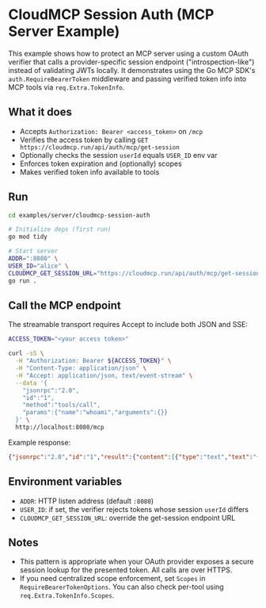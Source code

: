 # CloudMCP Session Auth (MCP Server Example)

This example shows how to protect an MCP server using a custom OAuth verifier
that calls a provider-specific session endpoint ("introspection-like") instead
of validating JWTs locally. It demonstrates using the Go MCP SDK's
`auth.RequireBearerToken` middleware and passing verified token info into MCP
tools via `req.Extra.TokenInfo`.

## What it does

- Accepts `Authorization: Bearer <access_token>` on `/mcp`
- Verifies the access token by calling `GET https://cloudmcp.run/api/auth/mcp/get-session`
- Optionally checks the session `userId` equals `USER_ID` env var
- Enforces token expiration and (optionally) scopes
- Makes verified token info available to tools

## Run

```bash
cd examples/server/cloudmcp-session-auth

# Initialize deps (first run)
go mod tidy

# Start server
ADDR=":8080" \
USER_ID="alice" \
CLOUDMCP_GET_SESSION_URL="https://cloudmcp.run/api/auth/mcp/get-session" \
go run .
```

## Call the MCP endpoint

The streamable transport requires Accept to include both JSON and SSE:

```bash
ACCESS_TOKEN="<your access token>"

curl -sS \
  -H "Authorization: Bearer ${ACCESS_TOKEN}" \
  -H "Content-Type: application/json" \
  -H "Accept: application/json, text/event-stream" \
  --data '{
    "jsonrpc":"2.0",
    "id":"1",
    "method":"tools/call",
    "params":{"name":"whoami","arguments":{}}
  }' \
  http://localhost:8080/mcp
```

Example response:

```json
{"jsonrpc":"2.0","id":"1","result":{"content":[{"type":"text","text":"{\"userId\":\"alice\",\"scopes\":[\"openid\"],\"sessionId\":\"...\"}"}],"isError":false}}
```

## Environment variables

- `ADDR`: HTTP listen address (default `:8080`)
- `USER_ID`: if set, the verifier rejects tokens whose session `userId` differs
- `CLOUDMCP_GET_SESSION_URL`: override the get-session endpoint URL

## Notes

- This pattern is appropriate when your OAuth provider exposes a secure session
  lookup for the presented token. All calls are over HTTPS.
- If you need centralized scope enforcement, set `Scopes` in
  `RequireBearerTokenOptions`. You can also check per-tool using
  `req.Extra.TokenInfo.Scopes`.

